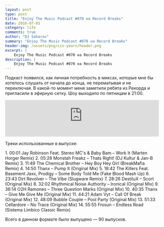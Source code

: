 ```yaml
---
layout: post
type: post
title: "Enjoy The Music Podcast #070 на Record Breaks"
date: 2016-07-03
category: life
comments: true
author: "DJ Saharov"
summary: "Enjoy The Music Podcast #070 на Record Breaks"
header-img: /assets/png/six-years/header.png
excerpt: |
    Enjoy The Music Podcast #070 на Record Breaks
description: |
    Enjoy The Music Podcast #070 на Record Breaks
---
```


<p>
<span class="firstcharacter">П</span>одкаст появился, как личная потребность в миксах, которые мне бы хотелось слушать от начала до конца, не перематывая и не переключая. В какой-то момент меня заметили ребята из Рекорда и пригласили в эфирную сетку. Шоу выходило по пятницам в 21:00.
</p>

<iframe width="100%" height="120" src="https://player-widget.mixcloud.com/widget/iframe/?hide_cover=1&feed=%2Fdjsaharovofficial%2Fenjoy-the-music-podcast-070%2F" frameborder="0" allow="encrypted-media; fullscreen; autoplay; idle-detection; speaker-selection; web-share;" ></iframe>

<p>Треки использованные в выпуске:</p>
1. 00:01 Jay Robinson Feat. Stereo MC's & Baby Bam – Work It (Marten Horger Remix)
2. 05:28 Monstah Freakz – Thats Right! (DJ Kultur & Jan-B Remix)
3. 11:49 The Chemical Brother – Hey Boy Hey Girl (BreakMafia Remix)
4. 14:50 Thanx – Pump It (Original Mix)
5. 18:42 The Killers Feat. Basement Jaxx, Prodigy – Some Body Told Me (Fake Blood Mash Up)
6. 23:43 Dirt Revolver – The Vibe (Slugware Remix)
7. 28:26 DestiluX – Scort (Original Mix)
8. 32:02 Rhythmical Noise Authority – Ironical (Original Mix)
9. 36:14 O2H Ramones – Three Question Marks (Original Mix)
10. 40:35 Thanx – Give Me Give Me (Original Mix)
11. 44:21 Adam Vyt – Call Of Break (Original Mix)
12. 48:09 Bubble Couple – Pool Party (Original Mix)
13. 51:33 Cellardore – No Trace (Original Mix)
14. 55:55 Frosun – Endless Road (Sistema Limbico Classic Remix)

<p>Всего в данном формате было выпущено &mdash; 90 выпусков.</p>